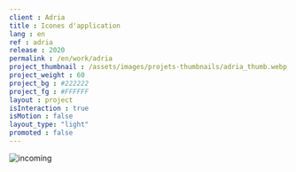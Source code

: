 ```yaml
---
client : Adria
title : Icones d'application
lang : en
ref : adria
release : 2020
permalink : /en/work/adria
project_thumbnail : /assets/images/projets-thumbnails/adria_thumb.webp
project_weight : 60
project_bg : #222222
project_fg : #FFFFFF
layout : project
isInteraction : true
isMotion : false
layout_type: "light"
promoted : false
---
```


![incoming](/assets/images/incoming-en.webp)
